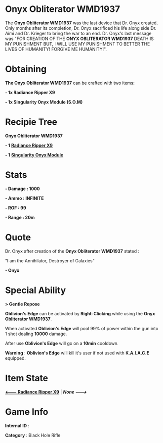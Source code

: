 # Onyx Obliterator WMD1937

The **Onyx Obliterator WMD1937** was the last device that Dr. Onyx created. Only months after its completion, Dr. Onyx sacrificed his life along side Dr. Aimi and Dr. Krieger to bring the war to an end. Dr. Onyx's last message was "FOR CREATION OF THE **ONYX OBLITERATOR WMD1937** DEATH IS MY PUNISHMENT BUT, I WILL USE MY PUNISHMENT TO BETTER THE LIVES OF HUMANITY! FORGIVE ME HUMANITY!".

# Obtaining

**The Onyx Obliterator WMD1937** can be crafted with two items: 

**- 1x Radiance Ripper X9**

**- 1x Singularity Onyx Module (S.O.M)**

# Recipie Tree

**Onyx Obliterator WMD1937**

**- 1** [**Radiance Ripper X9**](https://github.com/AlphaMC0/Lone-Martian/blob/main/Guns/Radiance%20Ripper%20X9.md)

**- 1** [**Singularity Onyx Module**](https://github.com/AlphaMC0/Lone-Martian/blob/main/Upgrade%20Modules/Singularity%20Onyx%20Module%20(S.O.M).md)

# Stats

**- Damage : 1000**

**- Ammo : INFINITE**

**- ROF : 99**

**- Range : 20m**

# Quote

Dr. Onyx after creation of the **Onyx Obliterator WMD1937** stated :

"I am the Annihilator, Destroyer of Galaxies"

**- Onyx**

# Special Ability

**> Gentle Repose**

**Oblivion's Edge** can be activated by **Right-Clicking** while using the **Onyx Obliterator WMD1937**.

When activated **Oblivion's Edge** will pool 99% of power within the gun into 1 shot dealing **10000** damage.

After use **Oblivion's Edge** will go on a **10min** cooldown.

**Warning** : **Oblivion's Edge** will kill it's user if not used with **K.A.I.A.C.E** equipped.

# Item State

[**<--- Radiance Ripper X9**](https://github.com/AlphaMC0/Lone-Martian/blob/main/Guns/Radiance%20Ripper%20X9.md) | ***None --->***

# Game Info

**Internal ID** : 

**Category** : Black Hole Rifle

